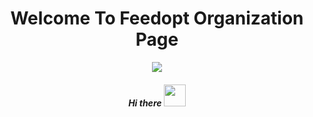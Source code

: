 <h1 style="" align="center">Welcome To Feedopt Organization Page</h1>

<p align="center">
<img src="https://user-images.githubusercontent.com/77804034/172106379-607a1fbc-94a2-4e64-9e91-4766ba33e9a2.gif"/>
</p>

<h5 align="center">Hi there <img src="https://giphy.com/embed/Wj7lNjMNDxSmc" style="width:35px; heigth:35px"></h5>
